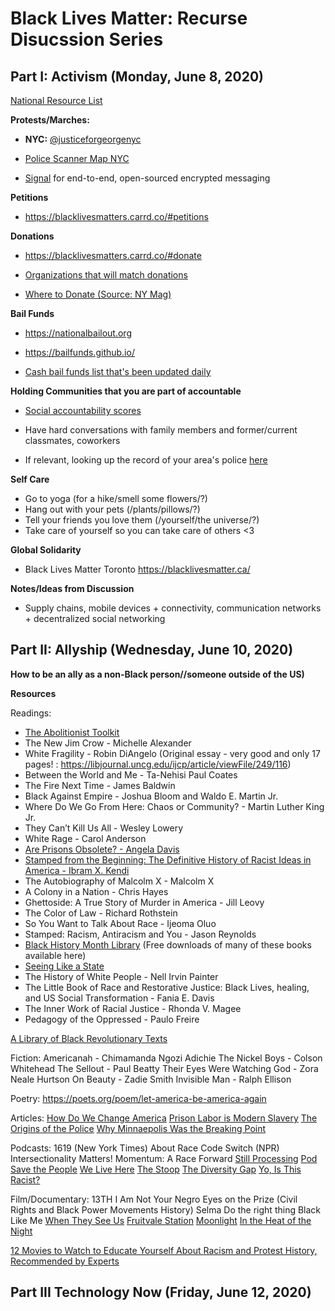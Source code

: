 # Black Lives Matter: Recurse Disucssion Series

## Part I: Activism (Monday, June 8, 2020)

[National Resource List](https://docs.google.com/document/d/1CjZMORRVuv-I-qo4B0YfmOTqIOa3GUS207t5iuLZmyA/mobilebasic)

**Protests/Marches:**

* **NYC:** [@justiceforgeorgenyc](https://www.instagram.com/justiceforgeorgenyc/)

* [Police Scanner Map NYC](https://scanmap.frnsys.com/NY/)

* [Signal](https://signal.org) for end-to-end, open-sourced encrypted messaging

**Petitions**

* https://blacklivesmatters.carrd.co/#petitions

**Donations**

* https://blacklivesmatters.carrd.co/#donate

* [Organizations that will match donations](https://docs.google.com/document/d/11dLmq-zutyMTSbZy_FSXv3b6X2t3NP7jlzvgrAQWqrE/edit)

* [Where to Donate (Source: NY Mag)](https://nymag.com/strategist/article/where-to-donate-for-black-lives-matter.html
)

**Bail Funds**

* https://nationalbailout.org

* https://bailfunds.github.io/

* [Cash bail funds list that's been updated daily](https://docs.google.com/document/d/1Peqd9TCmmqxty8Cco6DKsKX8D5tj9Vb9kREozbYJVXc/edit
)

**Holding Communities that you are part of accountable**

* [Social accountability scores](https://docs.google.com/spreadsheets/d/1v0eRi7i3X3u-qGOj3xvRmd1WshDRYHoi_UFojUKmMsU/htmlview
)

* Have hard conversations with family members and former/current classmates, coworkers

* If relevant, looking up the record of your area's police [here](https://mappingpoliceviolence.org/
)

**Self Care**

* Go to yoga (for a hike/smell some flowers/?)
* Hang out with your pets (/plants/pillows/?)
* Tell your friends you love them (/yourself/the universe/?)
* Take care of yourself so you can take care of others <3

**Global Solidarity**
* Black Lives Matter Toronto https://blacklivesmatter.ca/

**Notes/Ideas from Discussion**
* Supply chains, mobile devices + connectivity, communication networks + decentralized social networking

## Part II: Allyship (Wednesday, June 10, 2020)

**How to be an ally as a non-Black person//someone outside of the US)**

**Resources**

Readings:

* [The Abolitionist Toolkit](http://criticalresistance.org/resources/the-abolitionist-toolkit/)
* The New Jim Crow - Michelle Alexander
* White Fragility - Robin DiAngelo (Original essay - very good and only 17 pages! : https://libjournal.uncg.edu/ijcp/article/viewFile/249/116)
* Between the World and Me - Ta-Nehisi Paul Coates
* The Fire Next Time - James Baldwin
* Black Against Empire - Joshua Bloom and Waldo E. Martin Jr.
* Where Do We Go From Here: Chaos or Community? - Martin Luther King Jr.
* They Can’t Kill Us All - Wesley Lowery
* White Rage - Carol Anderson
* [Are Prisons Obsolete? - Angela Davis](https://www.feministes-radicales.org/wp-content/uploads/2010/11/Angela-Davis-Are_Prisons_Obsolete.pdf)
* [Stamped from the Beginning: The Definitive History of Racist Ideas in America - Ibram X. Kendi](https://www.amazon.com/Stamped-Beginning-Definitive-History-National/dp/1568585985)
* The Autobiography of Malcolm X - Malcolm X
* A Colony in a Nation - Chris Hayes
* Ghettoside: A True Story of Murder in America - Jill Leovy
* The Color of Law - Richard Rothstein
* So You Want to Talk About Race - Ijeoma Oluo
* Stamped: Racism, Antiracism and You - Jason Reynolds
* [Black History Month Library](https://drive.google.com/drive/u/0/folders/0Bz011IF2Pu9TUWIxVWxybGJ1Ync) (Free downloads of many of these books available here)
* [Seeing Like a State](https://www.amazon.com/Seeing-like-State-Certain-Condition/dp/0300078153)
* The History of White People - Nell Irvin Painter
* The Little Book of Race and Restorative Justice: Black Lives, healing, and US Social Transformation - Fania E. Davis
* The Inner Work of Racial Justice - Rhonda V. Magee
* Pedagogy of the Oppressed - Paulo Freire

[A Library of Black Revolutionary Texts](https://drive.google.com/drive/folders/18y0_2wm85L113fVWYdgljq9uuIlmlbl3)

Fiction:
Americanah - Chimamanda Ngozi Adichie
The Nickel Boys - Colson Whitehead
The Sellout - Paul Beatty
Their Eyes Were Watching God - Zora Neale Hurtson
On Beauty - Zadie Smith
Invisible Man - Ralph Ellison

Poetry:
https://poets.org/poem/let-america-be-america-again

Articles:
[How Do We Change America](https://www.newyorker.com/news/our-columnists/how-do-we-change-america)
[Prison Labor is Modern Slavery](https://www.theguardian.com/commentisfree/2018/aug/23/prisoner-speak-out-american-slave-labor-strike)
[The Origins of the Police](http://libcom.org/history/origins-police-david-whitehouse)
[Why Minnaepolis Was the Breaking Point](https://www.theatlantic.com/politics/archive/2020/06/wesley-lowery-george-floyd-minneapolis-black-lives/612391/)

Podcasts:
1619 (New York Times)
About Race
Code Switch (NPR)
Intersectionality Matters!
Momentum: A Race Forward
[Still Processing](https://podcasts.apple.com/us/podcast/still-processing/id1151436460)
[Pod Save the People](https://podcasts.apple.com/us/podcast/pod-save-the-people/id1230148653)
[We Live Here](https://podcasts.apple.com/podcast/id978375918?mt=2)
[The Stoop](http://www.thestoop.org/)
[The Diversity Gap](https://www.thediversitygap.com/podcast-1)
[Yo, Is This Racist?](https://podcasts.apple.com/us/podcast/yo-is-this-racist/id566985372)

Film/Documentary:
13TH
I Am Not Your Negro
Eyes on the Prize (Civil Rights and Black Power Movements History)
Selma
Do the right thing
Black Like Me
[When They See Us](https://www.netflix.com/title/80200549)
[Fruitvale Station](https://www.imdb.com/title/tt2334649/)
[Moonlight](https://www.imdb.com/title/tt4975722/)
[In the Heat of the Night](https://www.imdb.com/title/tt0061811)

[12 Movies to Watch to Educate Yourself About Racism and Protest History, Recommended by Experts](https://time.com/5847912/movies-to-watch-about-racism-protests/)


## Part III Technology Now (Friday, June 12, 2020)